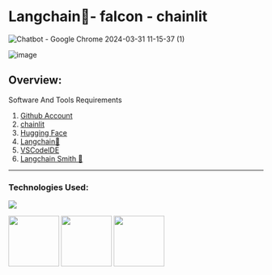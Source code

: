 # Langchain🦜- falcon - chainlit
![Chatbot - Google Chrome 2024-03-31 11-15-37 (1)](https://github.com/divakarkumarp/Langchain-falcon-chainlit/assets/32620288/d252cda2-a8a6-497c-a1ad-e88e5a81cad2)

![image](https://github.com/divakarkumarp/Langchain-falcon-chainlit/assets/32620288/b72cf507-1bc3-403f-9fdf-1343794a4565)

## Overview:
Software And Tools Requirements

1. [Github Account](https://github.com)
2. [chainlit](https://docs.chainlit.io/get-started/overview)
3. [Hugging Face](https://huggingface.co/)
4. [Langchain🦜](https://www.langchain.com/)
5. [VSCodeIDE](https://code.visualstudio.com/)
6. [Langchain Smith 🦜](https://smith.langchain.com/o/32390bae-a13d-5a53-b61b-501e3f39e496/projects/p/7e7575b9-5a88-46e5-b7d1-819569ebb004?timeModel=%7B%22duration%22%3A%227d%22%7D&tab=0)


-------------------------------------------------------------------------------------------------------------------
### Technologies Used:

![](https://forthebadge.com/images/badges/made-with-python.svg)

[<img target="_blank" src="https://github.com/divakarkumar424/Langchain-POC/assets/32620288/564a6dac-9ee4-4d64-9629-abcfc4af1ea1" width=100>](https://www.langchain.com/) [<img target="_blank" src="https://github.com/divakarkumarp/Langchain-falcon-chainlit/assets/32620288/0e6d73db-4397-4f29-a694-b1d9d27b5ae9" width=100>](https://docs.chainlit.io/get-started/overview) [<img target="_blank" src="https://github.com/divakarkumar424/Blog-Generator-using-LLAMA-2/assets/32620288/466daef4-dcdf-44bb-9ac7-2976dbfaee49" width=100>](https://huggingface.co/)

